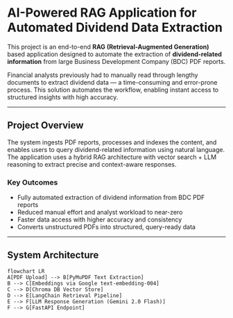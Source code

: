 # AI-Powered RAG Application for Automated Dividend Data Extraction

This project is an end-to-end **RAG (Retrieval-Augmented Generation)** based application designed to automate the extraction of **dividend-related information** from large Business Development Company (BDC) PDF reports.  

Financial analysts previously had to manually read through lengthy documents to extract dividend data — a time-consuming and error-prone process. This solution automates the workflow, enabling instant access to structured insights with high accuracy.

---

## Project Overview

The system ingests PDF reports, processes and indexes the content, and enables users to query dividend-related information using natural language. The application uses a hybrid RAG architecture with vector search + LLM reasoning to extract precise and context-aware responses.

### **Key Outcomes**
- Fully automated extraction of dividend information from BDC PDF reports
- Reduced manual effort and analyst workload to near-zero
- Faster data access with higher accuracy and consistency
- Converts unstructured PDFs into structured, query-ready data

---

## System Architecture

```mermaid
flowchart LR
A[PDF Upload] --> B[PyMuPDF Text Extraction]
B --> C[Embeddings via Google text-embedding-004]
C --> D[Chroma DB Vector Store]
D --> E[LangChain Retrieval Pipeline]
E --> F[LLM Response Generation (Gemini 2.0 Flash)]
F --> G[FastAPI Endpoint]

